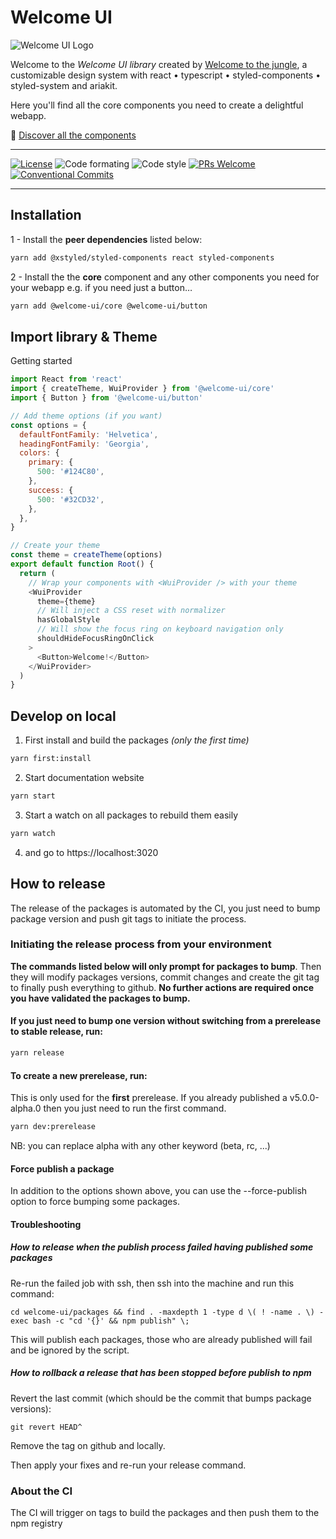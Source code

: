 # Welcome UI

![Welcome UI Logo](https://github.com/user-attachments/assets/e7df47fd-e6c8-462a-ac09-d052d67555bc)

Welcome to the _Welcome UI library_ created by [Welcome to the jungle](https://www.welcometothejungle.com), a customizable design system with react • typescript • styled-components • styled-system and ariakit.

Here you'll find all the core components you need to create a delightful webapp.

🌴 [Discover all the components](https://welcome-ui.com)

---

[![License](https://img.shields.io/npm/l/welcome-ui.svg)](https://github.com/WTTJ/welcome-ui/tree/main/LICENSE) ![Code formating](https://img.shields.io/badge/code%20formating-prettier-blue.svg) ![Code style](https://img.shields.io/badge/code%20style-styled--components-ff69b4.svg) [![PRs Welcome](https://img.shields.io/badge/PRs-welcome-mediumspringgreen.svg)](https://github.com/WTTJ/welcome-ui/tree/main/CONTRIBUTING.mdx) [![Conventional Commits](https://img.shields.io/badge/Conventional%20Commits-1.0.0-yellow.svg)](https://conventionalcommits.org)

---

## Installation

1 - Install the **peer dependencies** listed below:

```bash
yarn add @xstyled/styled-components react styled-components
```

2 - Install the the **core** component and any other components you need for your webapp e.g. if you need just a button…

```bash
yarn add @welcome-ui/core @welcome-ui/button
```

## Import library & Theme

Getting started

```js
import React from 'react'
import { createTheme, WuiProvider } from '@welcome-ui/core'
import { Button } from '@welcome-ui/button'

// Add theme options (if you want)
const options = {
  defaultFontFamily: 'Helvetica',
  headingFontFamily: 'Georgia',
  colors: {
    primary: {
      500: '#124C80',
    },
    success: {
      500: '#32CD32',
    },
  },
}

// Create your theme
const theme = createTheme(options)
export default function Root() {
  return (
    // Wrap your components with <WuiProvider /> with your theme
    <WuiProvider
      theme={theme}
      // Will inject a CSS reset with normalizer
      hasGlobalStyle
      // Will show the focus ring on keyboard navigation only
      shouldHideFocusRingOnClick
    >
      <Button>Welcome!</Button>
    </WuiProvider>
  )
}
```

## Develop on local

1. First install and build the packages _(only the first time)_

```bash
yarn first:install
```

2. Start documentation website

```bash
yarn start
```

3. Start a watch on all packages to rebuild them easily

```bash
yarn watch
```

4. and go to https://localhost:3020

## How to release

The release of the packages is automated by the CI, you just need to bump package version and push git tags to initiate the process.

### Initiating the release process from your environment

**The commands listed below will only prompt for packages to bump**. Then they will modify packages versions, commit changes and create the git tag to finally push everything to github. **No further actions are required once you have validated the packages to bump.**

#### If you just need to bump one version without switching from a prerelease to stable release, run:

```bash
yarn release
```

#### To create a new prerelease, run:

This is only used for the **first** prerelease. If you already published a v5.0.0-alpha.0 then you just need to run the first command.

```bash
yarn dev:prerelease
```

NB: you can replace alpha with any other keyword (beta, rc, ...)

#### Force publish a package

In addition to the options shown above, you can use the --force-publish option to force bumping some packages.

#### Troubleshooting

##### How to release when the publish process failed having published some packages

Re-run the failed job with ssh, then ssh into the machine and run this command:

`cd welcome-ui/packages && find . -maxdepth 1 -type d \( ! -name . \) -exec bash -c "cd '{}' && npm publish" \;`

This will publish each packages, those who are already published will fail and be ignored by the script.

##### How to rollback a release that has been stopped before publish to npm

Revert the last commit (which should be the commit that bumps package versions):

`git revert HEAD^`

Remove the tag on github and locally.

Then apply your fixes and re-run your release command.

### About the CI

The CI will trigger on tags to build the packages and then push them to the npm registry
